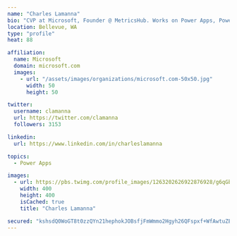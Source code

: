 ```yaml
---
name: "Charles Lamanna"
bio: "CVP at Microsoft, Founder @ MetricsHub. Works on Power Apps, Power Automate, Power Virtual Agent, Common Data Service and Dynamics 365."
location: Bellevue, WA
type: "profile"
heat: 88

affiliation:
  name: Microsoft
  domain: microsoft.com
  images:
    - url: "/assets/images/organizations/microsoft.com-50x50.jpg"
      width: 50
      height: 50

twitter:
  username: clamanna
  url: https://twitter.com/clamanna
  followers: 3153

linkedin:
  url: https://www.linkedin.com/in/charleslamanna

topics:
  - Power Apps

images:
  - url: https://pbs.twimg.com/profile_images/1263202626922876928/g6qGbHZ-_400x400.jpg
    width: 400
    height: 400
    isCached: true
    title: "Charles Lamanna"

secured: "kshsdQ0WoGT8t0zzQYn21hephokJOBsfjFmWmmo2Hgyh26QFspxf+WfAwtuZE8KyXRyinlS8cbjmkvi1EPyjCfP7Wh8jyKaIEqMZe6U/ttu3TE4n24lwJJzmxN6xHeP+MzFhYI7zHZO2DJeqi2TRjxzF6NL+ul0VXO5J4KPk0mLwEXQwSBve2YJ5XF5a6KuuK8CwtbrVHeRrLIbE9dqvlVI+DZZLqcpBTaHpD8LXo2mcp8qushFcX96qZ7js8fIDjmnQeeT+cGFAHL8FTN9H8WpOIiXkk6Q2nDTMP2o32HlspLMaC8YwxuyL6BKrca/WxaUFUZsSk4U53wvUUEk12z7RJBUBhqS7bEqUlI/+R4epuEfU+wF1Znk5RRLXrfwNrwUixBgmx4LXr74vaH75/f8Nmn3Eo0lr8xRNQFXHFpQ=;2DdJ606mdT6gmInrXeAGew=="
---
```


